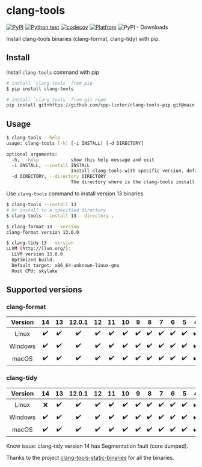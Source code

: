 # clang-tools

[![PyPI](https://img.shields.io/pypi/v/clang-tools)](https://pypi.org/project/clang-tools/) [![Python test](https://github.com/cpp-linter/clang-tools-pip/actions/workflows/python-test.yml/badge.svg)](https://github.com/cpp-linter/clang-tools-pip/actions/workflows/python-test.yml) [![codecov](https://codecov.io/gh/cpp-linter/clang-tools-pip/branch/master/graph/badge.svg?token=40G5ZOIRRR)](https://codecov.io/gh/cpp-linter/clang-tools-pip) [![Platfrom](https://img.shields.io/badge/platform-linux--64%20%7C%20win--64%20%7C%20osx--64%20-blue)](https://pypi.org/project/clang-tools/) ![PyPI - Downloads](https://img.shields.io/pypi/dw/clang-tools)


Install clang-tools binaries (clang-format, clang-tidy) with pip.

## Install

Install `clang-tools` command with pip

```bash
# install `clang-tools` from pip
$ pip install clang-tools

# install `clang-tools` from git repo
pip install git+https://github.com/cpp-linter/clang-tools-pip.git@main
```

## Usage

```bash
$ clang-tools --help
usage: clang-tools [-h] [-i INSTALL] [-d DIRECTORY]

optional arguments:
  -h, --help            show this help message and exit
  -i INSTALL, --install INSTALL
                        Install clang-tools with specific version. default is 12.
  -d DIRECTORY, --directory DIRECTORY
                        The directory where is the clang-tools install.
```
Use `clang-tools` command to install version 13 binaries.

```bash
$ clang-tools --install 13
# Or install to a specified directory
$ clang-tools --install 13 --directory .

$ clang-format-13 --version
clang-format version 13.0.0

$ clang-tidy-13 --version
LLVM (http://llvm.org/):
  LLVM version 13.0.0
  Optimized build.
  Default target: x86_64-unknown-linux-gnu
  Host CPU: skylake
```

## Supported versions

### clang-format
| Version | 14 | 13 | 12.0.1 | 12 | 11 | 10 | 9 | 8 | 7 | 6 | 5 | 4 | 3.9 |
|:-------:|:--:|:--:|:------:|:--:|:--:|:--:|:-:|:-:|:-:|:-:|:-:|:-:|:---:|
|  Linux  |  ✔️ |  ✔️ | ✔️  |  ✔️ |  ✔️ |  ✔️ | ✔️ | ✔️ | ✔️ | ✔️ | ✔️ | ✔️ |  ✔️  |
| Windows |  ✔️ |  ✔️ | ✔️  |  ✔️ |  ✔️ |  ✔️ | ✔️ | ✔️ | ✔️ | ✔️ | ✔️ | ✔️ |  ✔️  |
|  macOS  |  ✔️ |  ✔️ | ✔️  |  ✔️ |  ✔️ |  ✔️ | ✔️ | ✔️ | ✔️ | ✔️ | ✔️ | ✔️ |  ✔️  |

### clang-tidy

| Version | 14 | 13 | 12.0.1 | 12 | 11 | 10 | 9 | 8 | 7 | 6 | 5 | 4 | 3.9 |
|:-------:|:--:|:--:|:------:|:--:|:--:|:--:|:-:|:-:|:-:|:-:|:-:|:-:|:---:|
|  Linux  |  ❌ |  ✔️ | ✔️  |  ✔️ |  ✔️ |  ✔️ | ✔️ | ✔️ | ✔️ | ✔️ | ✔️ | ✔️ |  ✔️  |
| Windows |  ✔️ |  ✔️ | ✔️  |  ✔️ |  ✔️ |  ✔️ | ✔️ | ✔️ | ✔️ | ✔️ | ✔️ | ✔️ |  ✔️  |
|  macOS  |  ✔️ |  ✔️ | ✔️  |  ✔️ |  ✔️ |  ✔️ | ✔️ | ✔️ | ✔️ | ✔️ | ✔️ | ✔️ |  ✔️  |

Know issue: clang-tidy version 14 has Segmentation fault (core dumped).

Thanks to the project [clang-tools-static-binaries](https://github.com/muttleyxd/clang-tools-static-binaries) for all the binaries.
